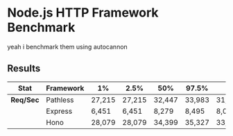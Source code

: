 # Node.js HTTP Framework Benchmark

yeah i benchmark them using autocannon

## Results

| Stat        | Framework | 1%     | 2.5%   | 50%    | 97.5%  | Avg       | Stdev    | Min    |
| ----------- | --------- | ------ | ------ | ------ | ------ | --------- | -------- | ------ |
| **Req/Sec** | Pathless  | 27,215 | 27,215 | 32,447 | 33,983 | 31,973.82 | 1,827.87 | 27,214 |
|             | Express   | 6,451  | 6,451  | 8,279  | 8,495  | 8,023.82  | 609.14   | 6,451  |
|             | Hono      | 28,079 | 28,079 | 34,399 | 35,327 | 33,888.73 | 1,882.39 | 28,065 |
